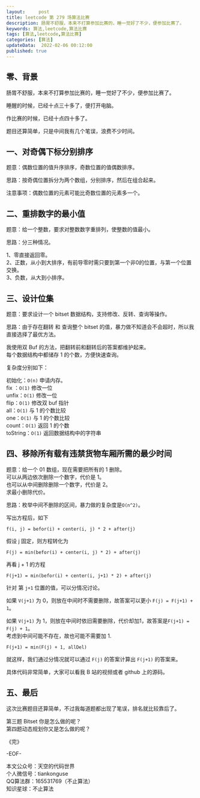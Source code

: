 ```yaml
---   
layout:     post  
title: leetcode 第 279 场算法比赛  
description: 肠胃不舒服，本来不打算参加比赛的，睡一觉好了不少，便参加比赛了。       
keywords: 算法,leetcode,算法比赛  
tags: [算法,leetcode,算法比赛]    
categories: [算法]  
updateData:  2022-02-06 00:12:00  
published: true  
---  
```



## 零、背景  


肠胃不舒服，本来不打算参加比赛的，睡一觉好了不少，便参加比赛了。  


睡醒的时候，已经十点三十多了，便打开电脑。  


作比赛的时候，已经十点四十多了。  


题目还算简单，只是中间我有几个笔误，浪费不少时间。  


## 一、对奇偶下标分别排序  


题意：偶数位置的值升序排序，奇数位置的值偶数排序。  


思路：按奇偶位置拆分为两个数组，分别排序，然后在组合起来。  


注意事项：偶数位置的元素可能比奇数位置的元素多一个。  


## 二、重排数字的最小值  


题意：给一个整数，要求对整数数字重排列，使整数的值最小。  


思路：分三种情况。  


1、零直接返回零。  
2、正数，从小到大排序，有前导零时需只要到第一个非0的位置，与第一个位置交换。  
3、负数，从大到小排序。  



## 三、设计位集  


题意：要求设计一个 bitset 数据结构，支持修改、反转、查询等操作。  


思路：由于存在翻转 和 查询整个 bitset 的值，暴力做不知道会不会超时，所以我直接选择了最优方法。  


我使用双 Buf 的方法，把翻转前和翻转后的答案都维护起来。  
每个数据结构中都储存 1 的个数，方便快速查询。  


复杂度分别如下：  


初始化：`O(n)` 申请内存。  
fix ：`O(1)`  修改一位  
unfix：`O(1)` 修改一位  
flip：`O(1)` 修改双 buf 指针  
all：`O(1)` 与 1 的个数比较  
one：`O(1)` 与 1 的个数比较  
count：`O(1)` 返回 1 的个数  
toString：`O(1)` 返回数据结构中的字符串  



## 四、移除所有载有违禁货物车厢所需的最少时间  


题意：给一个 01 数组，现在需要把所有的 1 删除。  
可以从两边依次删除一个数字，代价是 1。  
也可以从中间删除删除一个数字，代价是 2。  
求最小删除代价。  



思路：枚举中间不删除的区间，暴力做的复杂度是`O(n^2)`。  


写出方程后，如下  


```
f(i, j) = befor(i) + center(i, j) * 2 + after(j)
```


假设 j 固定，则方程转化为  


```
F(j) = min(befor(i) + center(i, j) * 2) + after(j)
```

再看 j + 1 的方程  


```
F(j+1) = min(befor(i) + center(i, j+1) * 2) + after(j)
```

针对 第 `j+1` 位置的值，可以分情况讨论。  


如果 `V(j+1)` 为 0，则放在中间时不需要删除，故答案可以更小 `F(j) = F(j+1) + 1`。  


如果 `V(j+1)` 为 1，则放在中间时依旧需要删除，代价却加1，故答案是`F(j+1) = F(j) + 1`。  
考虑到中间可能不存在，故也可能不需要加 1.  


```
F(j+1) = min(F(j) + 1, allDel)
```


就这样，我们通过分情况就可以通过 `F(j)` 的答案计算出 `F(j+1)` 的答案来。  


具体代码非常简单，大家可以看我 B 站的视频或者 github 上的源码。  


## 五、最后  


这次比赛题目还算简单，不过我每道题都出现了笔误，排名就比较靠后了。  


第三题 Bitset 你是怎么做的呢？  
第四题动态规划你又是怎么做的呢？  



《完》  


-EOF-  



本文公众号：天空的代码世界  
个人微信号：tiankonguse  
QQ算法群：165531769（不止算法）  
知识星球：不止算法  

